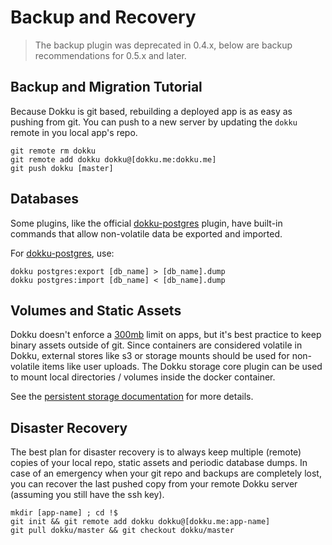 # Backup and Recovery

> The backup plugin was deprecated in 0.4.x, below are backup recommendations for 0.5.x and later.

## Backup and Migration Tutorial

Because Dokku is git based, rebuilding a deployed app is as easy as pushing from git. You can push to a new server by updating the `dokku` remote in you local app's repo.

```shell
git remote rm dokku
git remote add dokku dokku@[dokku.me:dokku.me]
git push dokku [master]
```
## Databases

Some plugins, like the official [dokku-postgres](https://github.com/dokku/dokku-postgres) plugin, have built-in commands that allow non-volatile data be exported and imported.

For [dokku-postgres](https://github.com/dokku/dokku-postgres), use:

```shell
dokku postgres:export [db_name] > [db_name].dump
dokku postgres:import [db_name] < [db_name].dump
```

## Volumes and Static Assets

Dokku doesn't enforce a [300mb](https://devcenter.heroku.com/articles/slug-compiler#slug-size) limit on apps, but it's best practice to keep binary assets outside of git. Since containers are considered volatile in Dokku, external stores like s3 or storage mounts should be used for non-volatile items like user uploads. The Dokku storage core plugin can be used to mount local directories / volumes inside the docker container.

See the [persistent storage documentation](/dokku/advanced-usage/persistent-storage/) for more details.


## Disaster Recovery

The best plan for disaster recovery is to always keep multiple (remote) copies of your local repo, static assets and periodic database dumps. In case of an emergency when your git repo and backups are completely lost, you can recover the last pushed copy from your remote Dokku server (assuming you still have the ssh key).

```shell
mkdir [app-name] ; cd !$
git init && git remote add dokku dokku@[dokku.me:app-name]
git pull dokku/master && git checkout dokku/master
```
